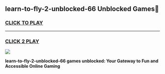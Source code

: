 
## learn-to-fly-2-unblocked-66 Unblocked Games👋
<h3>
<a href="https://news.freeplayer.one?title=learn-to-fly-2-unblocked-66&ref=16F">CLICK TO PLAY</a></h3>
<hr>

<h3>
<a href="https://news.freeplayer.one?title=learn-to-fly-2-unblocked-66&ref=16F">CLICK 2 PLAY</a>
  
</h3>

<a href="https://news.freeplayer.one?title=learn-to-fly-2-unblocked-66&ref=16F/"><img src="https://clearcache.store/games.png"></a>


**learn-to-fly-2-unblocked-66 games unblocked: Your Gateway to Fun and Accessible Online Gaming**
